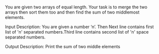 You are given two arrays of equal length. Your task is to merge the two arrays then sort them too and then find the sum of two middlemost elements.

Input Description:
You are given a number ‘n’. Then Next line contains first list of 'n' separated numbers.Third line contains second list of 'n' space separated numbers.

Output Description:
Print the sum of two middle elements